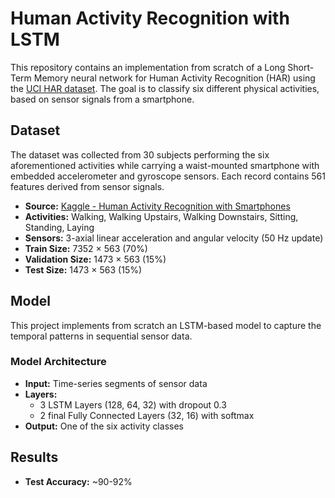 # Human Activity Recognition with LSTM

This repository contains an implementation from scratch of a Long Short-Term Memory neural network for Human Activity Recognition (HAR) using the [UCI HAR dataset](https://www.kaggle.com/datasets/uciml/human-activity-recognition-with-smartphones). The goal is to classify six different physical activities, based on sensor signals from a smartphone.

## Dataset

The dataset was collected from 30 subjects performing the six aforementioned activities while carrying a waist-mounted smartphone with embedded accelerometer and gyroscope sensors. Each record contains 561 features derived from sensor signals.

- **Source:** [Kaggle - Human Activity Recognition with Smartphones](https://www.kaggle.com/datasets/uciml/human-activity-recognition-with-smartphones)
- **Activities:** Walking, Walking Upstairs, Walking Downstairs, Sitting, Standing, Laying
- **Sensors:** 3-axial linear acceleration and angular velocity (50 Hz update)
- **Train Size:** 7352 $\times$ 563 (70%)
- **Validation Size:** 1473 $\times$ 563 (15%)
- **Test Size:** 1473 $\times$ 563 (15%)

## Model

This project implements from scratch an LSTM-based model to capture the temporal patterns in sequential sensor data.

### Model Architecture

- **Input:** Time-series segments of sensor data
- **Layers:**
  - 3 LSTM Layers (128, 64, 32) with dropout 0.3
  - 2 final Fully Connected Layers (32, 16) with softmax
- **Output:** One of the six activity classes

## Results

- **Test Accuracy:** ~90-92%

